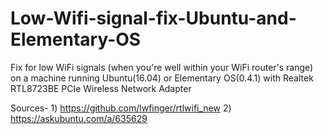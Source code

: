 # Low-Wifi-signal-fix-Ubuntu-and-Elementary-OS
Fix for low WiFi signals (when you're well within your WiFi router's range) on a machine running Ubuntu(16.04) or Elementary OS(0.4.1) with Realtek RTL8723BE PCIe Wireless Network Adapter

Sources- 1) https://github.com/lwfinger/rtlwifi_new
         2) https://askubuntu.com/a/635629
